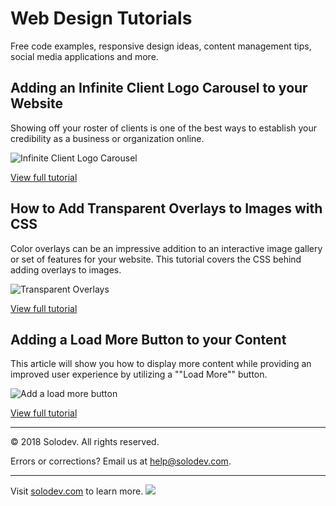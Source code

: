 ﻿# Web Design Tutorials
Free code examples, responsive design ideas, content management tips, social media applications and more.

## Adding an Infinite Client Logo Carousel to your Website
Showing off your roster of clients is one of the best ways to establish your credibility as a business or organization online.

![Infinite Client Logo Carousel](https://www.solodev.com/core/fileparse.php/131/urlt/client-logo-slider-featured.jpg)

[View full tutorial](https://www.solodev.com/blog/web-design/adding-an-infinite-client-logo-carousel-to-your-website.stml)

## How to Add Transparent Overlays to Images with CSS
Color overlays can be an impressive addition to an interactive image gallery or set of features for your website. This tutorial covers the CSS behind adding overlays to images.

![Transparent Overlays](https://www.solodev.com/core/fileparse.php/131/urlt/transparent-color-overlays.jpg)

[View full tutorial](https://www.solodev.com/blog/web-design/how-to-add-transparent-overlays-to-images-with-css.stml)

## Adding a Load More Button to your Content
This article will show you how to display more content while providing an improved user experience by utilizing a ""Load More"" button.

![Add a load more button](https://www.solodev.com/core/fileparse.php/131/urlt/load-more-img.jpg)

[View full tutorial](https://www.solodev.com/blog/web-design/adding-a-load-more-button-to-your-content.stml)


---
© 2018 Solodev. All rights reserved. 

Errors or corrections? Email us at help@solodev.com.

---
Visit [solodev.com](https://www.solodev.com/) to learn more. <img src="https://www.google-analytics.com/collect?v=1&tid=UA-3849724-1&cid=1&t=event&ec=github_aws&ea=pro&cs=github&cm=github&cn=github_web_design" />
